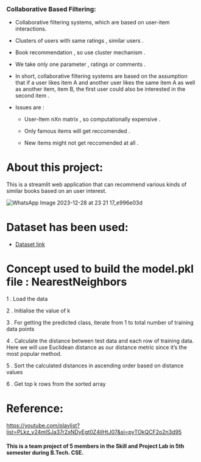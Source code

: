 ### Collaborative Based Filtering:
		
- Collaborative filtering systems, which are based on user-item interactions.
	
- Clusters of users with same ratings , similar users .
	
- Book recommendation , so use cluster mechanism .
	
- We take only one parameter , ratings or comments .
	
- In short, collaborative filtering systems are based on the assumption that if a user likes item A and another user likes the same item A as well as another item, item B, the first user could also be interested in the second item . 
	
- Issues are :

	- User-Item nXn matrix , so computationally expensive .

	- Only famous items will get reccomended .

	- New items might not get reccomended at all .   

# About this project:

This is a streamlit web application that can recommend various kinds of similar books based on an user interest.

![WhatsApp Image 2023-12-28 at 23 21 17_e996e03d](https://github.com/Kuldeep-Nayak/Book-Recommender-System_Collaborative-based-filtering/assets/138770146/bfb5c667-c2c6-4bfd-9d69-8b0697c8fdc3)


# Dataset has been used:

* [Dataset link](https://www.kaggle.com/ra4u12/bookrecommendation)

# Concept used to build the model.pkl file : NearestNeighbors

1 . Load the data
	
2 . Initialise the value of k

3 . For getting the predicted class, iterate from 1 to total number of training data points

4 . Calculate the distance between test data and each row of training data. Here we will use Euclidean distance as our distance metric since it’s the most popular method. 

5 . Sort the calculated distances in ascending order based on distance values
	
6 . Get top k rows from the sorted array

# Reference:
https://youtube.com/playlist?list=PLkz_y24mlSJa37r2xNDyEgt0Z4ilHtJ07&si=pyTOkQCF2o2n3d95

#### This is a team project of 5 members in the Skill and Project Lab in 5th semester during B.Tech. CSE.
